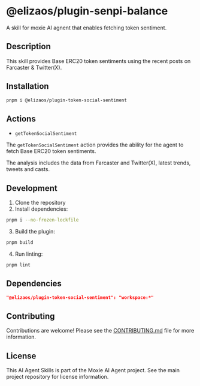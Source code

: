 # @elizaos/plugin-senpi-balance

A skill for moxie AI agnent that enables fetching token sentiment.

## Description

This skill provides Base ERC20 token sentiments using the recent posts on Farcaster & Twitter(X).

## Installation

```sh
pnpm i @elizaos/plugin-token-social-sentiment
```

## Actions

- `getTokenSocialSentiment`

The `getTokenSocialSentiment` action provides the ability for the agent to fetch Base ERC20 token sentiments.

The analysis includes the data from Farcaster and Twitter(X), latest trends, tweets and casts.


## Development

1. Clone the repository
2. Install dependencies:

```sh
pnpm i --no-frozen-lockfile
```

3. Build the plugin:

```sh
pnpm build
```

4. Run linting:

```sh
pnpm lint
```

## Dependencies

```json
"@elizaos/plugin-token-social-sentiment": "workspace:*"
```

## Contributing

Contributions are welcome! Please see the [CONTRIBUTING.md](../../CONTRIBUTING.md) file for more information.

## License

This AI Agent Skills is part of the Moxie AI Agent project. See the main project repository for license information.
